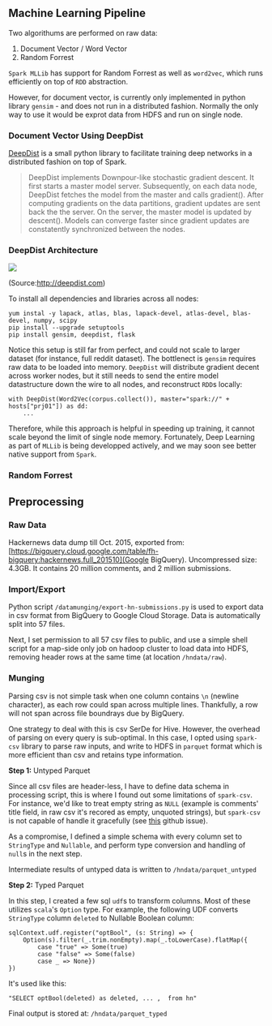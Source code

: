 ## Machine Learning Pipeline

Two algorithums are performed on raw data:

1. Document Vector / Word Vector
2. Random Forrest

`Spark MLLib` has support for Random Forrest as well as `word2vec`, which runs efficiently on top of `RDD` abstraction. 

However, for document vector, is currently only implemented in python library `gensim` - and does not run in a distributed fashion. Normally the only way to use it would be exprot data from HDFS and run on single node. 


### Document Vector Using DeepDist 

[DeepDist](http://deepdist.com/) is a small python library to facilitate training deep networks in a distributed fashion on top of Spark.

> DeepDist implements Downpour-like stochastic gradient descent. It first starts a master model server. Subsequently, on each data node, DeepDist fetches the model from the master and calls gradient(). After computing gradients on the data partitions, gradient updates are sent back the the server. On the server, the master model is updated by descent(). Models can converge faster since gradient updates are constatently synchronized between the nodes.

### DeepDist Architecture

![](http://deepdist.com/images/deepdistdesign.png)

(Source:http://deepdist.com)


To install all dependencies and libraries across all nodes:
```
yum instal -y lapack, atlas, blas, lapack-devel, atlas-devel, blas-devel, numpy, scipy
pip install --upgrade setuptools
pip install gensim, deepdist, flask
```

Notice this setup is still far from perfect, and could not scale to larger dataset (for instance, full reddit dataset). The bottlenect is `gensim` requires raw data to be loaded into memory. `DeepDist` will distribute gradient decent across worker nodes, but it still needs to send the entire model datastructure down the wire to all nodes, and reconstruct `RDD`s locally:

```
with DeepDist(Word2Vec(corpus.collect()), master="spark://" + hosts["prj01"]) as dd:
    ...
``` 

Therefore, while this approach is helpful in speeding up training, it cannot scale beyond the limit of single node memory. Fortunately, Deep Learning as part of `MLLib` is being developped actively, and we may soon see better native support from `Spark`. 

### Random Forrest 


## Preprocessing

### Raw Data

Hackernews data dump till Oct. 2015, exported from: [https://bigquery.cloud.google.com/table/fh-bigquery:hackernews.full_201510](Google BigQuery). Uncompressed size: 4.3GB. It contains 20 million comments, and 2 million submissions. 

### Import/Export 

Python script `/datamunging/export-hn-submissions.py` is used to export data in csv format from BigQuery to Google Cloud Storage. Data is automatically split into 57 files. 

Next, I set permission to all 57 csv files to public, and use a simple shell script for a map-side only job on hadoop cluster to load data into HDFS, removing header rows at the same time (at location `/hndata/raw`). 

### Munging

Parsing csv is not simple task when one column contains `\n` (newline character), as each row could span across multiple lines. Thankfully, a row will not span across file boundrays due by BigQuery. 

One strategy to deal with this is csv SerDe for Hive. However, the overhead of parsing on every query is sub-optimal. In this case, I opted using `spark-csv` library to parse raw inputs, and write to HDFS in `parquet` format which is more efficient than csv and retains type information. 

__Step 1:__ Untyped Parquet 

Since all csv files are header-less, I have to define data schema in processing script, this is where I found out some limitations of `spark-csv`. For instance, we'd like to treat empty string as `NULL` (example is comments' title field, in raw csv it's recored as empty, unquoted strings), but `spark-csv` is not capable of handle it gracefully (see [this](https://github.com/databricks/spark-csv/issues/86) github issue).

As a compromise, I defined a simple schema with every column set to `StringType` and `Nullable`, and perform type conversion and handling of `null`s in the next step. 

Intermediate results of untyped data is written to `/hndata/parquet_untyped`

__Step 2:__ Typed Parquet 

In this step, I created a few sql `udf`s to transform columns. Most of these utilizes `scala`'s `Option` type. For example, the following UDF converts `StringType` column `deleted` to Nullable Boolean column:
```
sqlContext.udf.register("optBool", (s: String) => {
    Option(s).filter(_.trim.nonEmpty).map(_.toLowerCase).flatMap({
        case "true" => Some(true)
        case "false" => Some(false)
        case _ => None})
})
```

It's used like this:
```
"SELECT optBool(deleted) as deleted, ... ,  from hn"
```

Final output is stored at: `/hndata/parquet_typed`


